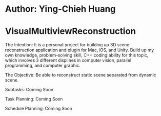 # Author: Ying-Chieh Huang
# VisualMultiviewReconstruction

The Intention: 
	It is a personal project for building up 3D scene reconstruction application and plugin for Mac, iOS, and Unity. Build up my own knowledge, problem-solving skill, C++ coding ability for this topic, which involves 3 different displines in computer vision, parallel programming, and computer graphic.  

The Objective:
	Be able to reconstruct static scene separated from dynamic scene.
	
Subtasks:
	Coming Soon

Task Planning:
	Coming Soon

Schedule Planning:
	Coming Soon


